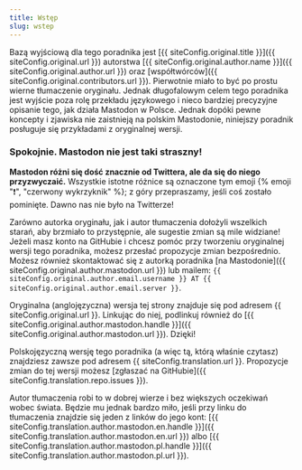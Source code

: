 ```yaml
---
title: Wstęp
slug: wstep
---
```


Bazą wyjściową dla tego poradnika jest [{{ siteConfig.original.title }}]({{ siteConfig.original.url }}) autorstwa [{{ siteConfig.original.author.name }}]({{ siteConfig.original.author.url }}) oraz [współtwórców]({{ siteConfig.original.contributors.url }}). Pierwotnie miało to być po prostu wierne tłumaczenie oryginału. Jednak długofalowym celem tego poradnika jest wyjście poza rolę przekładu językowego i nieco bardziej precyzyjne opisanie tego, jak działa Mastodon w Polsce. Jednak dopóki pewne koncepty i zjawiska nie zaistnieją na polskim Mastodonie, niniejszy poradnik posługuje się przykładami z oryginalnej wersji.

### Spokojnie. Mastodon nie jest taki straszny!

**Mastodon różni się dość znacznie od Twittera, ale da się do niego przyzwyczaić.** Wszystkie istotne różnice są oznaczone tym emoji {% emoji "❗", "czerwony wykrzyknik" %}; z góry przepraszamy, jeśli coś zostało pominięte. Dawno nas nie było na Twitterze!

Zarówno autorka oryginału, jak i autor tłumaczenia dołożyli wszelkich starań, aby brzmiało to przystępnie, ale sugestie zmian są mile widziane! Jeżeli masz konto na GitHubie i chcesz pomóc przy tworzeniu oryginalnej wersji tego poradnika, możesz przesłać propozycje zmian bezpośrednio. Możesz również skontaktować się z autorką poradnika [na Mastodonie]({{ siteConfig.original.author.mastodon.url }}) lub mailem: `{{ siteConfig.original.author.email.username }} AT {{ siteConfig.original.author.email.server }}`.

Oryginalna (anglojęzyczna) wersja tej strony znajduje się pod adresem {{ siteConfig.original.url }}. Linkując do niej, podlinkuj również do [{{ siteConfig.original.author.mastodon.handle }}]({{ siteConfig.original.author.mastodon.url }}). Dzięki!

Polskojęzyczną wersję tego poradnika (a więc tą, którą właśnie czytasz) znajdziesz zawsze pod adresem {{ siteConfig.translation.url }}. Propozycje zmian do tej wersji możesz [zgłaszać na GitHubie]({{ siteConfig.translation.repo.issues }}).

Autor tłumaczenia robi to w dobrej wierze i bez większych oczekiwań wobec świata. Będzie mu jednak bardzo miło, jeśli przy linku do tłumaczenia znajdzie się jeden z linków do jego kont: [{{ siteConfig.translation.author.mastodon.en.handle }}]({{ siteConfig.translation.author.mastodon.en.url }}) albo [{{ siteConfig.translation.author.mastodon.pl.handle }}]({{ siteConfig.translation.author.mastodon.pl.url }}).
